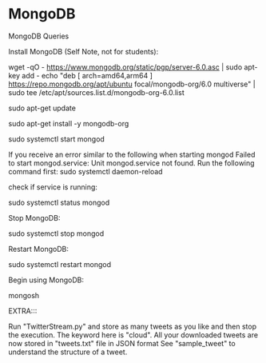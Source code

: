 # MongoDB
MongoDB Queries

Install MongoDB (Self Note, not for students):

wget -qO - https://www.mongodb.org/static/pgp/server-6.0.asc | sudo apt-key add -
echo "deb [ arch=amd64,arm64 ] https://repo.mongodb.org/apt/ubuntu focal/mongodb-org/6.0 multiverse" | sudo tee /etc/apt/sources.list.d/mongodb-org-6.0.list

sudo apt-get update

sudo apt-get install -y mongodb-org

sudo systemctl start mongod

If you receive an error similar to the following when starting mongod
Failed to start mongod.service: Unit mongod.service not found.
Run the following command first:
sudo systemctl daemon-reload

check if service is running:

sudo systemctl status mongod

Stop MongoDB:

sudo systemctl stop mongod

Restart MongoDB:

sudo systemctl restart mongod

Begin using MongoDB:

mongosh

EXTRA:::

Run "TwitterStream.py" and store as many tweets as you like and then stop the execution. The keyword here is "cloud".
All your downloaded tweets are now stored in "tweets.txt" file in JSON format
See "sample_tweet" to understand the structure of a tweet.
